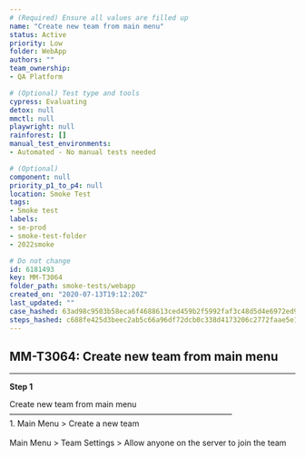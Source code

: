 ```yaml
---
# (Required) Ensure all values are filled up
name: "Create new team from main menu"
status: Active
priority: Low
folder: WebApp
authors: ""
team_ownership: 
- QA Platform

# (Optional) Test type and tools
cypress: Evaluating
detox: null
mmctl: null
playwright: null
rainforest: []
manual_test_environments: 
- Automated - No manual tests needed

# (Optional)
component: null
priority_p1_to_p4: null
location: Smoke Test
tags: 
- Smoke test
labels: 
- se-prod
- smoke-test-folder
- 2022smoke

# Do not change
id: 6181493
key: MM-T3064
folder_path: smoke-tests/webapp
created_on: "2020-07-13T19:12:20Z"
last_updated: ""
case_hashed: 63ad98c9503b58eca6f4688613ced459b2f5992faf3c48d5d4e6972ed95990d4b3f2d56391c5b7523aa0b261f246c80e
steps_hashed: c688fe425d3beec2ab5c66a96df72dcb0c338d4173206c2772faae5e1d06c2a883096fe4393ea8cf0d4d63a6f7f094a0
---
```


## MM-T3064: Create new team from main menu

---

**Step 1**

Create new team from main menu\
————————————————————————————\
1\. Main Menu > Create a new team\
\
Main Menu > Team Settings > Allow anyone on the server to join the team
